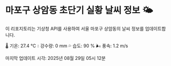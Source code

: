 
# 마포구 상암동 초단기 실황 날씨 정보 🌤️

이 리포지토리는 기상청 API를 사용하여 서울 마포구 상암동의 날씨 정보를 업데이트합니다. 

🌡️ 기온: 27.4 ℃
💧 강수량: 0 mm
💦 습도: 90 %
🌬️ 풍속: 1.2 m/s

마지막 업데이트 시각: 2025년 08월 29일 05시 12분    
